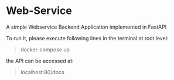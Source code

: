 # Web-Service

A simple Webservice Backend Application implemented in FastAPI

To run it, please execute following lines in the terminal at root level:

> docker-compose up

the API can be accessed at:

> localhost:80/docs
